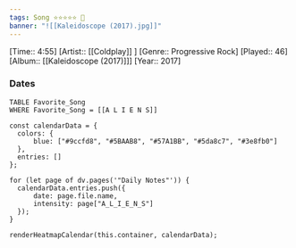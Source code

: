 ```yaml
---
tags: Song ⭐⭐⭐⭐⭐ 💛
banner: "![[Kaleidoscope (2017).jpg]]"
---
```

[Time:: 4:55]
[Artist:: [[Coldplay]] ]
[Genre:: Progressive Rock]
[Played:: 46]
[Album:: [[Kaleidoscope (2017)]]]
[Year:: 2017]
### Dates
````dataview
TABLE Favorite_Song
WHERE Favorite_Song = [[A L I E N S]]
````

  ```dataviewjs
const calendarData = { 
	colors: { 
		blue: ["#9ccfd8", "#5BAAB8", "#57A1BB", "#5da8c7", "#3e8fb0"] 
	}, 
	entries: [] 
}; 

for (let page of dv.pages('"Daily Notes"')) { 
	calendarData.entries.push({ 
		date: page.file.name, 
		intensity: page["A_L_I_E_N_S"]
	}); 
} 

renderHeatmapCalendar(this.container, calendarData);
```
